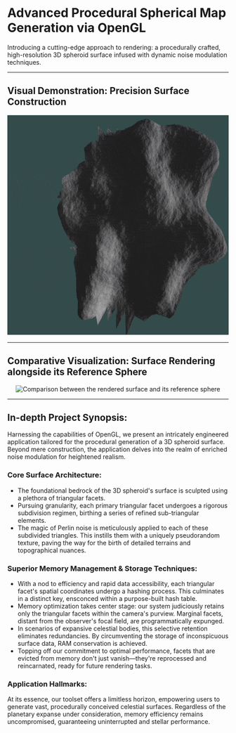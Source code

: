 # Advanced Procedural Spherical Map Generation via OpenGL

Introducing a cutting-edge approach to rendering: a procedurally crafted, high-resolution 3D spheroid surface infused with dynamic noise modulation techniques.

---

## Visual Demonstration: Precision Surface Construction

<p align="center">
  <img src="patchDemo.gif" width="700" height="500" alt="Detailed demonstration of the procedural surface construction"/>
</p>

---

## Comparative Visualization: Surface Rendering alongside its Reference Sphere

<p align="center">
  <img src="video.gif" width="700" height="500" alt="Comparison between the rendered surface and its reference sphere"/>
</p>

---

## In-depth Project Synopsis:

Harnessing the capabilities of OpenGL, we present an intricately engineered application tailored for the procedural generation of a 3D spheroid surface. Beyond mere construction, the application delves into the realm of enriched noise modulation for heightened realism.

### Core Surface Architecture:

- The foundational bedrock of the 3D spheroid's surface is sculpted using a plethora of triangular facets.
- Pursuing granularity, each primary triangular facet undergoes a rigorous subdivision regimen, birthing a series of refined sub-triangular elements.
- The magic of Perlin noise is meticulously applied to each of these subdivided triangles. This instills them with a uniquely pseudorandom texture, paving the way for the birth of detailed terrains and topographical nuances.

### Superior Memory Management & Storage Techniques:

- With a nod to efficiency and rapid data accessibility, each triangular facet's spatial coordinates undergo a hashing process. This culminates in a distinct key, ensconced within a purpose-built hash table.
- Memory optimization takes center stage: our system judiciously retains only the triangular facets within the camera's purview. Marginal facets, distant from the observer's focal field, are programmatically expunged.
- In scenarios of expansive celestial bodies, this selective retention eliminates redundancies. By circumventing the storage of inconspicuous surface data, RAM conservation is achieved.
- Topping off our commitment to optimal performance, facets that are evicted from memory don't just vanish—they're reprocessed and reincarnated, ready for future rendering tasks.

### Application Hallmarks:

At its essence, our toolset offers a limitless horizon, empowering users to generate vast, procedurally conceived celestial surfaces. Regardless of the planetary expanse under consideration, memory efficiency remains uncompromised, guaranteeing uninterrupted and stellar performance.

